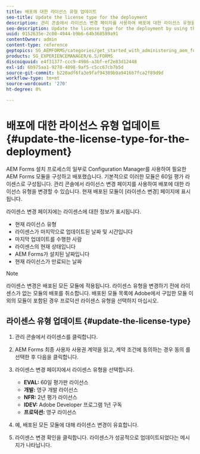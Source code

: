 ```yaml
---
title: 배포에 대한 라이선스 유형 업데이트
seo-title: Update the license type for the deployment
description: 관리 콘솔에서 라이선스 변경 페이지를 사용하여 배포에 대한 라이선스 유형을 업데이트합니다.
seo-description: Update the license type for the deployment by using the Change License page in administration console.
uuid: 0152635e-2c00-4944-b9b6-64b368589a91
contentOwner: admin
content-type: reference
geptopics: SG_AEMFORMS/categories/get_started_with_administering_aem_forms_on_jee
products: SG_EXPERIENCEMANAGER/6.5/FORMS
discoiquuid: e4f31377-ccc9-4986-a3bf-ef2e83d12448
exl-id: 6b975aa1-9270-4098-9af5-c5cc67cb7b5d
source-git-commit: b220adf6fa3e9faf94389b9a9416b7fca2f89d9d
workflow-type: tm+mt
source-wordcount: '270'
ht-degree: 0%

---
```


# 배포에 대한 라이선스 유형 업데이트 {#update-the-license-type-for-the-deployment}

AEM Forms 설치 프로세스의 일부로 Configuration Manager를 사용하여 필요한 AEM Forms 모듈을 구성하고 배포했습니다. 기본적으로 이러한 모듈은 60일 평가 라이센스로 구성됩니다. 관리 콘솔에서 라이선스 변경 페이지를 사용하여 배포에 대한 라이선스 유형을 변경할 수 있습니다. 현재 배포된 모듈이 [라이센스 변경] 페이지에 표시됩니다.

라이센스 변경 페이지에는 라이센스에 대한 정보가 표시됩니다.

* 현재 라이선스 유형
* 라이센스가 마지막으로 업데이트된 날짜 및 시간입니다
* 마지막 업데이트를 수행한 사람
* 라이센스의 현재 상태입니다
* AEM Forms가 설치된 날짜입니다
* 현재 라이선스가 만료되는 날짜

>[!NOTE]
>
>라이센스 변경은 배포된 모든 모듈에 적용됩니다. 라이센스 유형을 변경하기 전에 라이센스가 없는 모듈의 배포를 취소합니다. 배포된 모듈 목록에 Adobe에서 구입한 모듈 이외의 모듈이 포함된 경우 프로덕션 라이센스 유형을 선택하지 마십시오.

## 라이센스 유형 업데이트 {#update-the-license-type}

1. 관리 콘솔에서 라이센스를 클릭합니다.
1. AEM Forms 최종 사용자 사용권 계약을 읽고, 계약 조건에 동의하는 경우 동의 를 선택한 후 다음을 클릭합니다.
1. 라이센스 변경 페이지에서 라이센스 유형을 선택합니다.

   * **EVAL:** 60일 평가판 라이선스
   * **개발:** 영구 개발 라이선스
   * **NFR:** 2년 평가 라이선스
   * **IDEV:** Adobe Developer 프로그램 1년 구독
   * **프로덕션:** 영구 라이선스

1. 예, 배포된 모든 모듈에 대해 라이센스 변경이 유효합니다.
1. 라이센스 변경 확인을 클릭합니다. 라이센스가 성공적으로 업데이트되었다는 메시지가 나타납니다.
